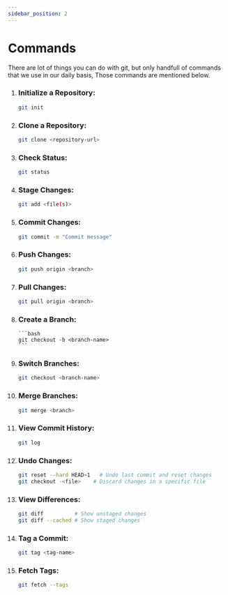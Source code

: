 ```yaml
---
sidebar_position: 2
---
```


# Commands

There are lot of things you can do with git, but only handfull of commands that we use in our daily basis, Those commands are mentioned below.

1.  ### Initialize a Repository:

    ```bash
    git init
    ```

2.  ### Clone a Repository:

    ```bash
    git clone <repository-url>
    ```

3.  ### Check Status:

    ```bash
    git status
    ```

4.  ### Stage Changes:
    ```bash
    git add <file(s)>
    ```
5.  ### Commit Changes:
    ```bash
    git commit -m "Commit message"
    ```
6.  ### Push Changes:
    ```bash
    git push origin <branch>
    ```
7.  ### Pull Changes:
    ```bash
    git pull origin <branch>
    ```
8.  ### Create a Branch:

        ```bash
        git checkout -b <branch-name>
        ```

9.  ### Switch Branches:
    ```bash
    git checkout <branch-name>
    ```
10. ### Merge Branches:
    ```bash
    git merge <branch>
    ```
11. ### View Commit History:
    ```bash
    git log
    ```
12. ### Undo Changes:

    ```bash
    git reset --hard HEAD~1   # Undo last commit and reset changes
    git checkout -<file>    # Discard changes in a specific file

    ```

13. ### View Differences:

    ```bash
    git diff          # Show unstaged changes
    git diff --cached # Show staged changes
    ```

14. ### Tag a Commit:
    ```bash
    git tag <tag-name>
    ```
15. ### Fetch Tags:

    ```bash
    git fetch --tags
    ```
